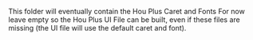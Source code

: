 This folder will eventually contain the Hou Plus Caret and Fonts
For now leave empty so the Hou Plus UI File can be built, even if these files are missing (the UI file will use the default caret and font).